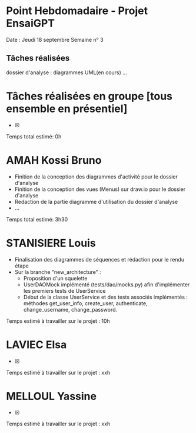 # Point Hebdomadaire - Projet EnsaiGPT

Date : Jeudi 18 septembre 
Semaine n° 3

## Tâches réalisées
dossier d'analyse : diagrammes UML(en cours)
...
# Tâches réalisées en groupe [tous ensemble en présentiel]
- [x]

Temps total estimé: 0h

# AMAH Kossi Bruno
- Finition de la conception des diagrammes d'activité pour le dossier d'analyse
- Finition de la conception des vues (Menus) sur draw.io pour le dossier d'analyse
- Redaction de la partie diagramme d'utilisation du dossier d'analyse
- ...

Temps total estimé: 3h30

# STANISIERE Louis
  - Finalisation des diagrammes de séquences et rédaction pour le rendu étape
  - Sur la branche "new_architecture" :
    - Proposition d'un squelette
    - UserDAOMock implémenté (tests/dao/mocks.py) afin d'implémenter les premiers tests de UserService
    - Début de la classe UserService et des tests associés implémentés : méthodes get_user_info, create_user, authenticate, change_username, change_password.

Temps estimé à travailler sur le projet : 10h 

# LAVIEC Elsa
  - [x]

Temps estimé à travailler sur le projet : xxh 

# MELLOUL Yassine
  - [x]

  Temps estimé à travailler sur le projet : xxh 

